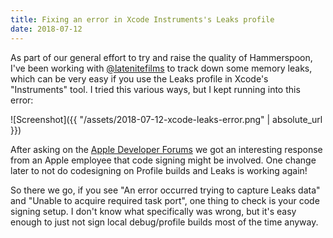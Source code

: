 ```yaml
---
title: Fixing an error in Xcode Instruments's Leaks profile
date: 2018-07-12
---
```


As part of our general effort to try and raise the quality of Hammerspoon, I've been working with [@latenitefilms](https://twitter.com/latenitefilms) to track down some memory leaks, which can be very easy if you use the Leaks profile in Xcode's "Instruments" tool. I tried this various ways, but I kept running into this error:

![Screenshot]({{ "/assets/2018-07-12-xcode-leaks-error.png" | absolute_url }})

After asking on the [Apple Developer Forums](https://forums.developer.apple.com/thread/104011) we got an interesting response from an Apple employee that code signing might be involved. One change later to not do codesigning on Profile builds and Leaks is working again!

So there we go, if you see "An error occurred trying to capture Leaks data" and "Unable to acquire required task port", one thing to check is your code signing setup. I don't know what specifically was wrong, but it's easy enough to just not sign local debug/profile builds most of the time anyway.
